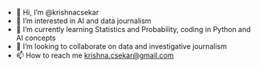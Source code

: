- 👋 Hi, I’m @krishnacsekar
- 👀 I’m interested in AI and data journalism
- 🌱 I’m currently learning Statistics and Probability, coding in Python and AI concepts
- 💞️ I’m looking to collaborate on data and investigative journalism
- 📫 How to reach me krishna.csekar@gmail.com

<!---
krishnacsekar/krishnacsekar is a ✨ special ✨ repository because its `README.md` (this file) appears on your GitHub profile.
You can click the Preview link to take a look at your changes.
--->
